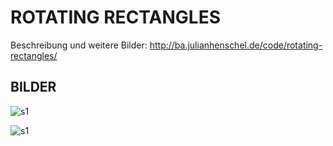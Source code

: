 # ROTATING RECTANGLES

Beschreibung und weitere Bilder:
http://ba.julianhenschel.de/code/rotating-rectangles/

## BILDER

![s1](http://ba.julianhenschel.de/wp-content/uploads/2012/02/MG_1830.jpg)

![s1](http://ba.julianhenschel.de/wp-content/uploads/2012/02/MG_1940.jpg)